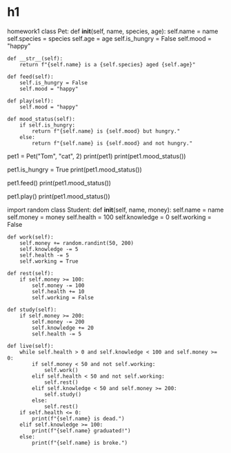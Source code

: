 # h1
homework1
<task1>
class Pet:
    def __init__(self, name, species, age):
        self.name = name
        self.species = species
        self.age = age
        self.is_hungry = False
        self.mood = "happy"

    def __str__(self):
        return f"{self.name} is a {self.species} aged {self.age}"

    def feed(self):
        self.is_hungry = False
        self.mood = "happy"

    def play(self):
        self.mood = "happy"

    def mood_status(self):
        if self.is_hungry:
            return f"{self.name} is {self.mood} but hungry."
        else:
            return f"{self.name} is {self.mood} and not hungry."

pet1 = Pet("Tom", "cat", 2)
print(pet1)
print(pet1.mood_status())

pet1.is_hungry = True
print(pet1.mood_status())

pet1.feed()
print(pet1.mood_status())

pet1.play()
print(pet1.mood_status())

import random
<task2>
class Student:
    def __init__(self, name, money):
        self.name = name
        self.money = money
        self.health = 100
        self.knowledge = 0
        self.working = False

    def work(self):
        self.money += random.randint(50, 200)
        self.knowledge -= 5
        self.health -= 5
        self.working = True

    def rest(self):
        if self.money >= 100:
            self.money -= 100
            self.health += 10
            self.working = False

    def study(self):
        if self.money >= 200:
            self.money -= 200
            self.knowledge += 20
            self.health -= 5

    def live(self):
        while self.health > 0 and self.knowledge < 100 and self.money >= 0:
            if self.money < 50 and not self.working:
                self.work()
            elif self.health < 50 and not self.working:
                self.rest()
            elif self.knowledge < 50 and self.money >= 200:
                self.study()
            else:
                self.rest()
        if self.health <= 0:
            print(f"{self.name} is dead.")
        elif self.knowledge >= 100:
            print(f"{self.name} graduated!")
        else:
            print(f"{self.name} is broke.")
